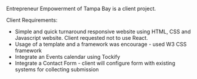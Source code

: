 Entrepreneur Empowerment of Tampa Bay is a client project.

Client Requirements:

- Simple and quick turnaround responsive website using HTML, CSS and Javascript website. Client requested not to use React.
- Usage of a template and a framework was encourage - used W3 CSS framework
- Integrate an Events calendar using Tockify
- Integrate a Contact Form - client will configure form with existing systems for collecting submission
